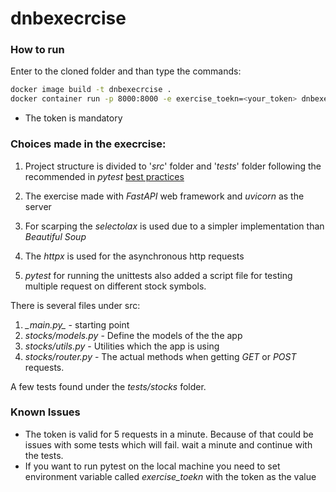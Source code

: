 # dnbexecrcise

### How to run

Enter to the cloned folder and than type the commands:
```bash
docker image build -t dnbexecrcise .     
docker container run -p 8000:8000 -e exercise_toekn=<your_token> dnbexecrcise
```
* The token is mandatory
### Choices made in the execrcise:
1. Project structure is divided to '_src_' folder and '_tests_' folder following the recommended in _pytest_ [best practices](https://docs.pytest.org/en/7.2.x/explanation/goodpractices.html)
    
1. The exercise made with _FastAPI_ web framework and _uvicorn_ as the server
1. For scarping the _selectolax_ is used due to a simpler implementation than _Beautiful Soup_
1. The _httpx_ is used for the asynchronous http requests
1. _pytest_ for running the unittests also added a script file for testing multiple request on different stock symbols.


There is several files under src:
1. _\_main.py\__ - starting point
1. _stocks/models.py_ - Define the models of the the app
1. _stocks/utils.py_ - Utilities which the app is using
1. _stocks/router.py_ - The actual methods when getting _GET_ or _POST_ requests.

A few tests found under the _tests/stocks_ folder.

### Known Issues
* The token is valid for 5 requests in a minute. Because of that could be issues with some tests which will fail. wait a minute and continue with the tests.
* If you want to run pytest on the local machine you need to set environment variable called _exercise_toekn_ with the token as the value